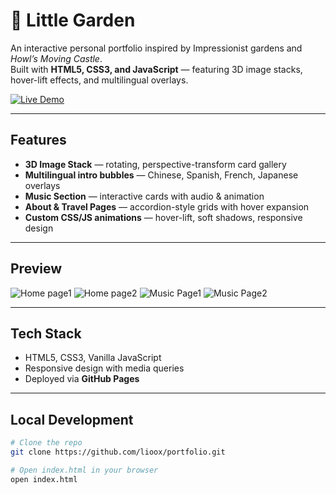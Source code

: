 # 🌸 Little Garden

An interactive personal portfolio inspired by Impressionist gardens and *Howl’s Moving Castle*.  
Built with **HTML5, CSS3, and JavaScript** — featuring 3D image stacks, hover-lift effects, and multilingual overlays.

[![Live Demo](https://img.shields.io/badge/Live_Demo-Click_Here-2ea44f?style=for-the-badge)](https://lioox.github.io/Interactive-Personal-Website/)

---

## Features
-  **3D Image Stack** — rotating, perspective-transform card gallery  
-  **Multilingual intro bubbles** — Chinese, Spanish, French, Japanese overlays  
-  **Music Section** — interactive cards with audio & animation  
-  **About & Travel Pages** — accordion-style grids with hover expansion  
-  **Custom CSS/JS animations** — hover-lift, soft shadows, responsive design

---

##  Preview
![Home page1](preview/preview1.png)
![Home page2](preview/preview2.png)
![Music Page1](preview/preview3.png)
![Music Page2](preview/preview4.png)

---

##  Tech Stack
- HTML5, CSS3, Vanilla JavaScript
- Responsive design with media queries
- Deployed via **GitHub Pages**

---

##  Local Development
```bash
# Clone the repo
git clone https://github.com/lioox/portfolio.git

# Open index.html in your browser
open index.html

